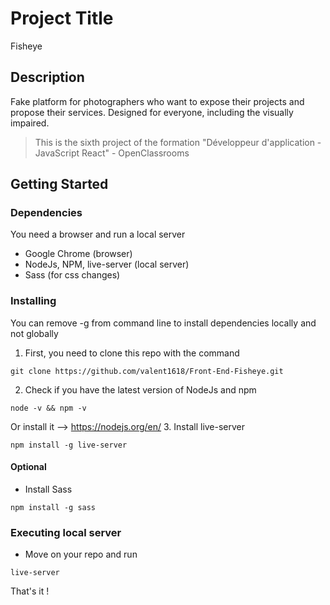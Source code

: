 # Project Title

Fisheye

## Description

Fake platform for photographers who want to expose their projects and propose their services.
Designed for everyone, including the visually impaired.

> This is the sixth project of the formation "Développeur d'application - JavaScript React" - OpenClassrooms

## Getting Started

### Dependencies

You need a browser and run a local server

- Google Chrome (browser)
- NodeJs, NPM, live-server (local server)
- Sass (for css changes)

### Installing

You can remove -g from command line to install dependencies locally and not globally

1. First, you need to clone this repo with the command

```
git clone https://github.com/valent1618/Front-End-Fisheye.git
```

2. Check if you have the latest version of NodeJs and npm

```
node -v && npm -v
```

Or install it --> https://nodejs.org/en/ 3. Install live-server

```
npm install -g live-server
```

#### Optional

- Install Sass

```
npm install -g sass
```

### Executing local server

- Move on your repo and run

```
live-server
```

That's it !
